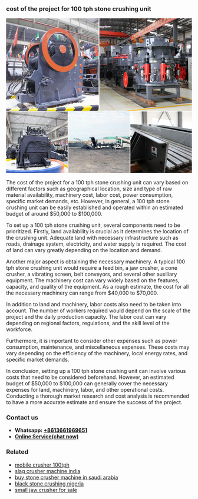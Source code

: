 <h3>cost of the project for 100 tph stone crushing unit</h3><img src='1706768035.jpg' alt=''><p>The cost of the project for a 100 tph stone crushing unit can vary based on different factors such as geographical location, size and type of raw material availability, machinery cost, labor cost, power consumption, specific market demands, etc. However, in general, a 100 tph stone crushing unit can be easily established and operated within an estimated budget of around $50,000 to $100,000.</p><p>To set up a 100 tph stone crushing unit, several components need to be prioritized. Firstly, land availability is crucial as it determines the location of the crushing unit. Adequate land with necessary infrastructure such as roads, drainage system, electricity, and water supply is required. The cost of land can vary greatly depending on the location and demand.</p><p>Another major aspect is obtaining the necessary machinery. A typical 100 tph stone crushing unit would require a feed bin, a jaw crusher, a cone crusher, a vibrating screen, belt conveyors, and several other auxiliary equipment. The machinery cost can vary widely based on the features, capacity, and quality of the equipment. As a rough estimate, the cost for all the necessary machinery can range from $40,000 to $70,000.</p><p>In addition to land and machinery, labor costs also need to be taken into account. The number of workers required would depend on the scale of the project and the daily production capacity. The labor cost can vary depending on regional factors, regulations, and the skill level of the workforce.</p><p>Furthermore, it is important to consider other expenses such as power consumption, maintenance, and miscellaneous expenses. These costs may vary depending on the efficiency of the machinery, local energy rates, and specific market demands.</p><p>In conclusion, setting up a 100 tph stone crushing unit can involve various costs that need to be considered beforehand. However, an estimated budget of $50,000 to $100,000 can generally cover the necessary expenses for land, machinery, labor, and other operational costs. Conducting a thorough market research and cost analysis is recommended to have a more accurate estimate and ensure the success of the project.</p><h3>Contact us</h3><ul><li><strong>Whatsapp:&nbsp;<a href="https://wa.me/8613661969651">+8613661969651</a></strong></li><li><a href="https://swt.shibang-china.com/?git&amp;zhl&amp;cost of the project for 100 tph stone crushing unit"><strong>Online Service(chat now)</strong></a></li></ul><h3>Related</h3><ul><li><a href='mobile crusher 100tph.md'>mobile crusher 100tph</a></li><li><a href='slag crusher machine india.md'>slag crusher machine india</a></li><li><a href='buy stone crusher machine in saudi arabia.md'>buy stone crusher machine in saudi arabia</a></li><li><a href='black stone crushing nigeria.md'>black stone crushing nigeria</a></li><li><a href='small jaw crusher for sale.md'>small jaw crusher for sale</a></li></ul>